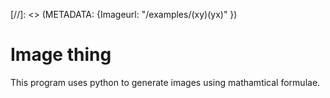 [//]: <> (METADATA: {Imageurl: "/examples/(xy)(yx)" })
<h1> Image thing </h1>
This program uses python to generate images using mathamtical formulae.
